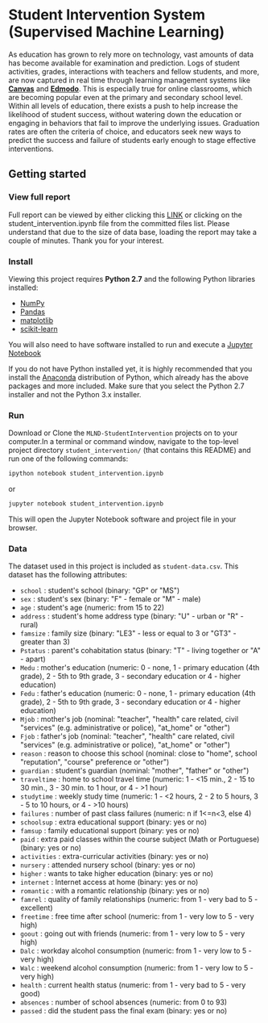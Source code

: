 # Student Intervention System (Supervised Machine Learning)

As education has grown to rely more on technology, vast amounts of data has become available for examination and prediction. Logs of student activities, grades, interactions with teachers and fellow students, and more, are now captured in real time through learning management systems like **[Canvas](https://www.canvaslms.com/)** and **[Edmodo](https://www.edmodo.com/)**. This is especially true for online classrooms, which are becoming popular even at the primary and secondary school level. Within all levels of education, there exists a push to help increase the likelihood of student success, without watering down the education or engaging in behaviors that fail to improve the underlying issues. Graduation rates are often the criteria of choice, and educators seek new ways to predict the success and failure of students early enough to stage effective interventions.


## Getting started  

### View full report

Full report can be viewed by either clicking this [LINK](https://github.com/kwonjh90/MLND-StudentIntervention/blob/master/student_intervention.ipynb) or clicking on the student_intervention.ipynb file from the committed files list. Please understand that due to the size of data base, loading the report may take a couple of minutes. Thank you for your interest.

### Install

Viewing this project requires **Python 2.7** and the following Python libraries installed:

- [NumPy](http://www.numpy.org/)
- [Pandas](http://pandas.pydata.org)
- [matplotlib](http://matplotlib.org/)
- [scikit-learn](http://scikit-learn.org/stable/)

You will also need to have software installed to run and execute a [Jupyter Notebook](http://ipython.org/notebook.html)

If you do not have Python installed yet, it is highly recommended that you install the [Anaconda](http://continuum.io/downloads) distribution of Python, which already has the above packages and more included. Make sure that you select the Python 2.7 installer and not the Python 3.x installer.

### Run

Download or Clone the `MLND-StudentIntervention` projects on to your computer.In a terminal or command window, navigate to the top-level project directory `student_intervention/` (that contains this README) and run one of the following commands:

```bash
ipython notebook student_intervention.ipynb
```  
or
```bash
jupyter notebook student_intervention.ipynb
```

This will open the Jupyter Notebook software and project file in your browser.

### Data

The dataset used in this project is included as `student-data.csv`. This dataset has the following attributes:

- `school` : student's school (binary: "GP" or "MS")  
- `sex` : student's sex (binary: "F" - female or "M" - male)  
- `age` : student's age (numeric: from 15 to 22)  
- `address` : student's home address type (binary: "U" - urban or "R" - rural)  
- `famsize` : family size (binary: "LE3" - less or equal to 3 or "GT3" - greater than 3)  
- `Pstatus` : parent's cohabitation status (binary: "T" - living together or "A" - apart)  
- `Medu` : mother's education (numeric: 0 - none,  1 - primary education (4th grade), 2 - 5th to 9th grade, 3 - secondary education or 4 - higher education)  
- `Fedu` : father's education (numeric: 0 - none,  1 - primary education (4th grade), 2 - 5th to 9th grade, 3 - secondary education or 4 - higher education)  
- `Mjob` : mother's job (nominal: "teacher", "health" care related, civil "services" (e.g. administrative or police), "at_home" or "other")  
- `Fjob` : father's job (nominal: "teacher", "health" care related, civil "services" (e.g. administrative or police), "at_home" or "other")  
- `reason` : reason to choose this school (nominal: close to "home", school "reputation", "course" preference or "other")  
- `guardian` : student's guardian (nominal: "mother", "father" or "other")  
- `traveltime` : home to school travel time (numeric: 1 - <15 min., 2 - 15 to 30 min., 3 - 30 min. to 1 hour, or 4 - >1 hour)  
- `studytime` : weekly study time (numeric: 1 - <2 hours, 2 - 2 to 5 hours, 3 - 5 to 10 hours, or 4 - >10 hours)  
- `failures` : number of past class failures (numeric: n if 1<=n<3, else 4)  
- `schoolsup` : extra educational support (binary: yes or no)  
- `famsup` : family educational support (binary: yes or no)  
- `paid` : extra paid classes within the course subject (Math or Portuguese) (binary: yes or no)  
- `activities` : extra-curricular activities (binary: yes or no)  
- `nursery` : attended nursery school (binary: yes or no)  
- `higher` : wants to take higher education (binary: yes or no)  
- `internet` : Internet access at home (binary: yes or no)  
- `romantic` : with a romantic relationship (binary: yes or no)  
- `famrel` : quality of family relationships (numeric: from 1 - very bad to 5 - excellent)  
- `freetime` : free time after school (numeric: from 1 - very low to 5 - very high)  
- `goout` : going out with friends (numeric: from 1 - very low to 5 - very high)  
- `Dalc` : workday alcohol consumption (numeric: from 1 - very low to 5 - very high)  
- `Walc` : weekend alcohol consumption (numeric: from 1 - very low to 5 - very high)  
- `health` : current health status (numeric: from 1 - very bad to 5 - very good)  
- `absences` : number of school absences (numeric: from 0 to 93)  
- `passed` : did the student pass the final exam (binary: yes or no)

